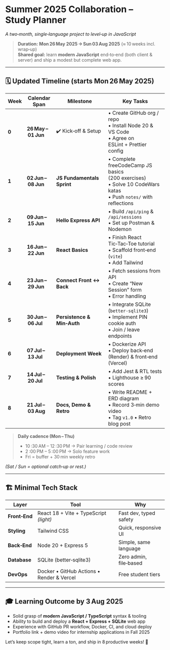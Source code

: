 # Summer 2025 Collaboration – **Study Planner**  
_A two‑month, single‑language project to level‑up in JavaScript_

> **Duration:** **Mon 26 May 2025 → Sun 03 Aug 2025** (≈ 10 weeks incl. wrap‑up)  
> **Shared goal:** learn **modern JavaScript** end‑to‑end (both client & server) and ship a modest but complete web app.

---

## 🗓️  Updated Timeline (starts **Mon 26 May 2025**)

| Week | Calendar Span | Milestone | Key Tasks |
|------|---------------|-----------|-----------|
| **0** | **26 May – 01 Jun** | ✔️ Kick‑off & Setup | • Create GitHub org / repo<br>• Install Node 20 & VS Code<br>• Agree on ESLint + Prettier config |
| **1** | **02 Jun – 08 Jun** | **JS Fundamentals Sprint** | • Complete freeCodeCamp JS basics (200 exercises)<br>• Solve 10 CodeWars katas<br>• Push `notes/` with reflections |
| **2** | **09 Jun – 15 Jun** | **Hello Express API** | • Build `/api/ping` & `/api/sessions`<br>• Set up Postman & Nodemon |
| **3** | **16 Jun – 22 Jun** | **React Basics** | • Finish React Tic‑Tac‑Toe tutorial<br>• Scaffold front‑end (`vite`)<br>• Add Tailwind |
| **4** | **23 Jun – 29 Jun** | **Connect Front ↔ Back** | • Fetch sessions from API<br>• Create “New Session” form<br>• Error handling |
| **5** | **30 Jun – 06 Jul** | **Persistence & Min‑Auth** | • Integrate SQLite (`better‑sqlite3`)<br>• Implement PIN cookie auth<br>• Join / leave endpoints |
| **6** | **07 Jul – 13 Jul** | **Deployment Week** | • Dockerize API<br>• Deploy back‑end (Render) & front‑end (Vercel) |
| **7** | **14 Jul – 20 Jul** | **Testing & Polish** | • Add Jest & RTL tests<br>• Lighthouse ≥ 90 scores |
| **8** | **21 Jul – 03 Aug** | **Docs, Demo & Retro** | • Write README + ERD diagram<br>• Record 3‑min demo video<br>• Tag `v1.0` • Retro blog post |

> **Daily cadence (Mon – Thu)**  
> * 10 :30 AM – 12 :30 PM → Pair learning / code review  
> * 2 :00 PM – 5 :00 PM  → Solo feature work  
> * Fri = buffer + 30 min weekly retro  

*(Sat / Sun = optional catch‑up or rest.)*

---

## 🏗️  Minimal Tech Stack

| Layer | Tool | Why |
|-------|------|-----|
| **Front‑End** | React 18 + Vite + TypeScript _(light)_ | Fast dev, typed safety |
| **Styling** | Tailwind CSS | Quick, responsive UI |
| **Back‑End** | Node 20 + Express 5 | Simple, same language |
| **Database** | SQLite (better‑sqlite3) | Zero admin, file‑based |
| **DevOps** | Docker • GitHub Actions • Render & Vercel | Free student tiers |

---

## 🎓  Learning Outcome by 3 Aug 2025

* Solid grasp of **modern JavaScript / TypeScript** syntax & tooling  
* Ability to build and deploy a **React + Express + SQLite** web app  
* Experience with GitHub PR workflow, Docker, CI, and cloud deploy  
* Portfolio link + demo video for internship applications in Fall 2025

Let’s keep scope tight, learn a ton, and ship in 8 productive weeks! 🚀
